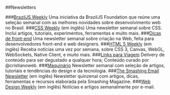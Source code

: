 ##Newsletters

###[BrazilJS Weekly](http://us5.campaign-archive2.com/home/?u=77b6594f10bba05dcc722c80e&id=e6beed4270)
Uma iniciativa da BrazilJS Foundation que reúne uma seleção semanal com as melhores novidades sobre desenvolvimento web no Brasil.
###[CSS Weekly](http://dicasdefrontend.com.br) (em inglês)
Uma newsletter semanal sobre CSS. Inclui artigos,
tutoriais, experimentos, ferramentas e muito mais.
###[Dicas de front-end](http://dicasdefrontend.com.br)
Uma newsletter semanal sobre criação na Web, feita para desenvolvedores front-end e web designers.
###[HTML 5 Weekly](http://html5weekly.com/) (em inglês)
Receba notícias uma vez por semana, sobre CSS 3, Canvas, WebGL, WebSockets, Native Client, e muito mais.
###[Links para Viagem](http://cristianoweb.net/newsletter/links-para-viagem/)
Delivery de conteúdo para ser degustado a qualquer hora; Conteúdo curado por @cristianoweb.
###[Maquinário](http://maquinario.co)
Newsletter semanal com seleção de artigos, tutoriais e tendências do design e da tecnologia.
###[The Smashing Email Newsletter](http://www.smashingmagazine.com/the-smashing-newsletter) (em inglês)
Newsletter quinzenal com artigos, dicas, ferramentas e recursos elaborada pela Smashing Magazine.
###[Web Design Weekly](https://web-design-weekly.com) (em inglês)
Notícias e artigos semanalmente por e-mail.
